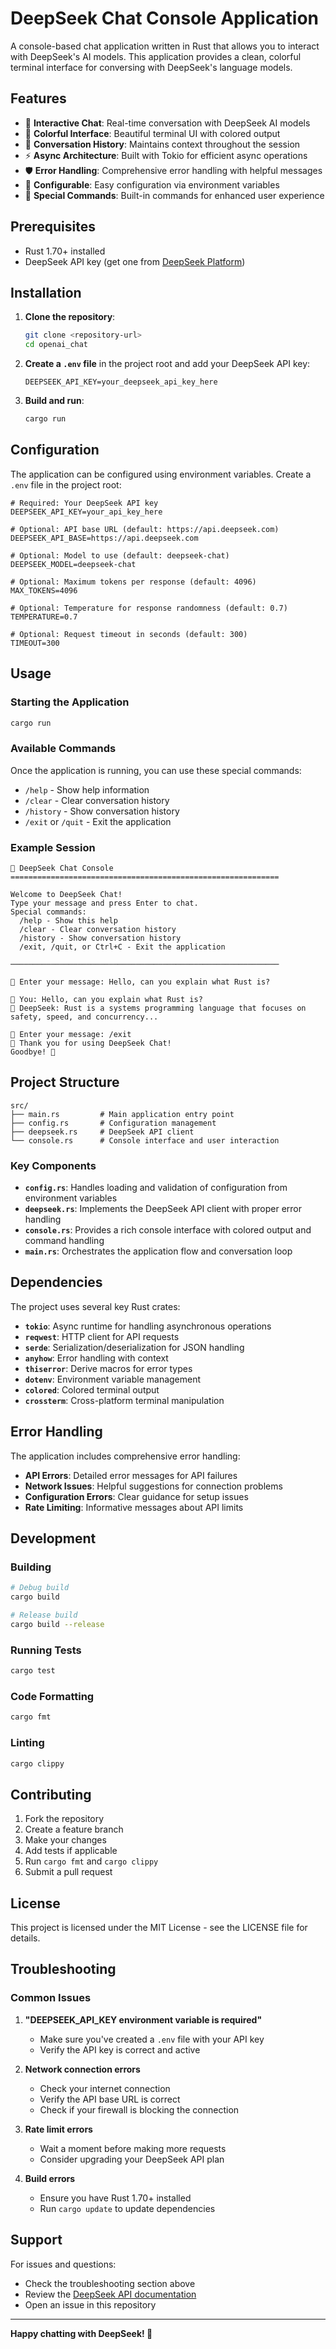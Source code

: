 # DeepSeek Chat Console Application

A console-based chat application written in Rust that allows you to interact with DeepSeek's AI models. This application provides a clean, colorful terminal interface for conversing with DeepSeek's language models.

## Features

- 🤖 **Interactive Chat**: Real-time conversation with DeepSeek AI models
- 🎨 **Colorful Interface**: Beautiful terminal UI with colored output
- 📝 **Conversation History**: Maintains context throughout the session
- ⚡ **Async Architecture**: Built with Tokio for efficient async operations
- 🛡️ **Error Handling**: Comprehensive error handling with helpful messages
- 🔧 **Configurable**: Easy configuration via environment variables
- 💬 **Special Commands**: Built-in commands for enhanced user experience

## Prerequisites

- Rust 1.70+ installed
- DeepSeek API key (get one from [DeepSeek Platform](https://platform.deepseek.com/api_keys))

## Installation

1. **Clone the repository**:
   ```bash
   git clone <repository-url>
   cd openai_chat
   ```

2. **Create a `.env` file** in the project root and add your DeepSeek API key:
   ```env
   DEEPSEEK_API_KEY=your_deepseek_api_key_here
   ```

3. **Build and run**:
   ```bash
   cargo run
   ```

## Configuration

The application can be configured using environment variables. Create a `.env` file in the project root:

```env
# Required: Your DeepSeek API key
DEEPSEEK_API_KEY=your_api_key_here

# Optional: API base URL (default: https://api.deepseek.com)
DEEPSEEK_API_BASE=https://api.deepseek.com

# Optional: Model to use (default: deepseek-chat)
DEEPSEEK_MODEL=deepseek-chat

# Optional: Maximum tokens per response (default: 4096)
MAX_TOKENS=4096

# Optional: Temperature for response randomness (default: 0.7)
TEMPERATURE=0.7

# Optional: Request timeout in seconds (default: 300)
TIMEOUT=300
```

## Usage

### Starting the Application

```bash
cargo run
```

### Available Commands

Once the application is running, you can use these special commands:

- `/help` - Show help information
- `/clear` - Clear conversation history
- `/history` - Show conversation history
- `/exit` or `/quit` - Exit the application

### Example Session

```
🤖 DeepSeek Chat Console
============================================================

Welcome to DeepSeek Chat!
Type your message and press Enter to chat.
Special commands:
  /help - Show this help
  /clear - Clear conversation history
  /history - Show conversation history
  /exit, /quit, or Ctrl+C - Exit the application

────────────────────────────────────────────────────────────

💬 Enter your message: Hello, can you explain what Rust is?

👤 You: Hello, can you explain what Rust is?
🤖 DeepSeek: Rust is a systems programming language that focuses on safety, speed, and concurrency...

💬 Enter your message: /exit
👋 Thank you for using DeepSeek Chat!
Goodbye! 🚀
```

## Project Structure

```
src/
├── main.rs         # Main application entry point
├── config.rs       # Configuration management
├── deepseek.rs     # DeepSeek API client
└── console.rs      # Console interface and user interaction
```

### Key Components

- **`config.rs`**: Handles loading and validation of configuration from environment variables
- **`deepseek.rs`**: Implements the DeepSeek API client with proper error handling
- **`console.rs`**: Provides a rich console interface with colored output and command handling
- **`main.rs`**: Orchestrates the application flow and conversation loop

## Dependencies

The project uses several key Rust crates:

- **`tokio`**: Async runtime for handling asynchronous operations
- **`reqwest`**: HTTP client for API requests
- **`serde`**: Serialization/deserialization for JSON handling
- **`anyhow`**: Error handling with context
- **`thiserror`**: Derive macros for error types
- **`dotenv`**: Environment variable management
- **`colored`**: Colored terminal output
- **`crossterm`**: Cross-platform terminal manipulation

## Error Handling

The application includes comprehensive error handling:

- **API Errors**: Detailed error messages for API failures
- **Network Issues**: Helpful suggestions for connection problems
- **Configuration Errors**: Clear guidance for setup issues
- **Rate Limiting**: Informative messages about API limits

## Development

### Building

```bash
# Debug build
cargo build

# Release build
cargo build --release
```

### Running Tests

```bash
cargo test
```

### Code Formatting

```bash
cargo fmt
```

### Linting

```bash
cargo clippy
```

## Contributing

1. Fork the repository
2. Create a feature branch
3. Make your changes
4. Add tests if applicable
5. Run `cargo fmt` and `cargo clippy`
6. Submit a pull request

## License

This project is licensed under the MIT License - see the LICENSE file for details.

## Troubleshooting

### Common Issues

1. **"DEEPSEEK_API_KEY environment variable is required"**
   - Make sure you've created a `.env` file with your API key
   - Verify the API key is correct and active

2. **Network connection errors**
   - Check your internet connection
   - Verify the API base URL is correct
   - Check if your firewall is blocking the connection

3. **Rate limit errors**
   - Wait a moment before making more requests
   - Consider upgrading your DeepSeek API plan

4. **Build errors**
   - Ensure you have Rust 1.70+ installed
   - Run `cargo update` to update dependencies

## Support

For issues and questions:
- Check the troubleshooting section above
- Review the [DeepSeek API documentation](https://platform.deepseek.com/docs)
- Open an issue in this repository

---

**Happy chatting with DeepSeek! 🚀**
